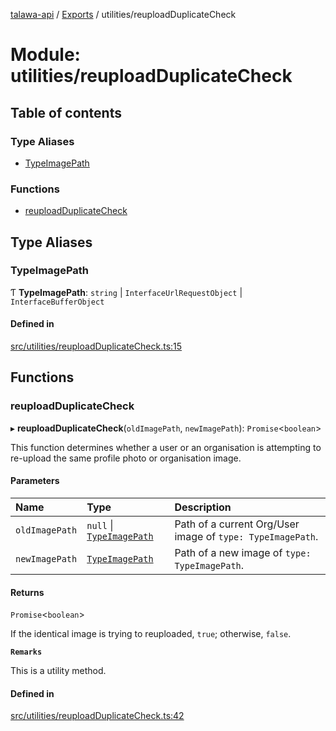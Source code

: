 [talawa-api](../README.md) / [Exports](../modules.md) / utilities/reuploadDuplicateCheck

# Module: utilities/reuploadDuplicateCheck

## Table of contents

### Type Aliases

- [TypeImagePath](utilities_reuploadDuplicateCheck.md#typeimagepath)

### Functions

- [reuploadDuplicateCheck](utilities_reuploadDuplicateCheck.md#reuploadduplicatecheck)

## Type Aliases

### TypeImagePath

Ƭ **TypeImagePath**: `string` \| `InterfaceUrlRequestObject` \| `InterfaceBufferObject`

#### Defined in

[src/utilities/reuploadDuplicateCheck.ts:15](https://github.com/PalisadoesFoundation/talawa-api/blob/3677888/api/utilities/reuploadDuplicateCheck.ts#L15)

## Functions

### reuploadDuplicateCheck

▸ **reuploadDuplicateCheck**(`oldImagePath`, `newImagePath`): `Promise`\<`boolean`\>

This function determines whether a user or an organisation is
attempting to re-upload the same profile photo or organisation image.

#### Parameters

| Name | Type | Description |
| :------ | :------ | :------ |
| `oldImagePath` | ``null`` \| [`TypeImagePath`](utilities_reuploadDuplicateCheck.md#typeimagepath) | Path of a current Org/User image of `type: TypeImagePath`. |
| `newImagePath` | [`TypeImagePath`](utilities_reuploadDuplicateCheck.md#typeimagepath) | Path of a new image of `type: TypeImagePath`. |

#### Returns

`Promise`\<`boolean`\>

If the identical image is trying to reuploaded, `true`; otherwise, `false`.

**`Remarks`**

This is a utility method.

#### Defined in

[src/utilities/reuploadDuplicateCheck.ts:42](https://github.com/PalisadoesFoundation/talawa-api/blob/3677888/api/utilities/reuploadDuplicateCheck.ts#L42)
